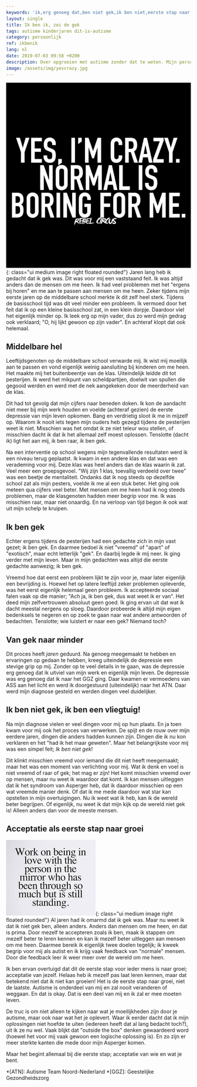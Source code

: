 ```yaml
---
keywords: 'ik,erg genoeg dat,ben niet gek,ik ben niet,eerste stap naar'
layout: single
title: Ik ben ik, zei de gek
tags: autisme kinderjaren dit-is-autisme
category: persoonlijk
ref: ikbenik
lang: nl
date: 2019-07-03 09:58 +0200
description: Over opgroeien met autisme zonder dat te weten. Mijn persoonlijk verhaal over het ontdekken van mijn autisme
image: /assets/img/yescrazy.jpg
---
```

![Yes I Am Crazy - (C) Rebel Circus](/assets/img/yescrazy.jpg){: class="ui medium image right floated rounded"}
Jaren lang heb ik gedacht dat ik gek was. Dit was voor mij een vaststaand feit. Ik was altijd anders dan de mensen om me heen. Ik had veel problemen met het "ergens bij horen" en me aan te passen aan mensen om me heen. Zeker tijdens mijn eerste jaren op de middelbare school merkte ik dit zelf heel sterk.
Tijdens de basisschool tijd was dit veel minder een probleem. Ik vermoed door het feit dat ik op een kleine basisschool zat, in een klein dorpje. Daardoor viel het eigenlijk minder op. Ik leek erg op mijn vader, dus zo werd mijn gedrag ook verklaard; "O, hij lijkt gewoon op zijn vader". En achteraf klopt dat ook helemaal.

## Middelbare hel
Leeftijdsgenoten op de middelbare school verwarde mij. Ik wist mij moeilijk aan te passen en vond eigenlijk weinig aansluiting bij kinderen om me heen. Het maakte mij het buitenbeentje van de klas. Uiteindelijk leidde dit tot pesterijen. Ik werd het mikpunt van scheldpartijen, doelwit van spullen die gegooid werden en werd met de nek aangekeken door de meerderheid van de klas.

Dit had tot gevolg dat mijn cijfers naar beneden doken. Ik kon de aandacht niet meer bij mijn werk houden en voelde (achteraf gezien) de eerste depressie van mijn leven opkomen. Bang en verdrietig sloot ik me in mijzelf op. Waarom ik nooit iets tegen mijn ouders heb gezegd tijdens de pesterijen weet ik niet. Misschien was het omdat ik ze niet teleur wou stellen, of misschien dacht ik dat ik het allemaal zelf moest oplossen. Tenslotte (dacht ik) ligt het aan mij, ik ben raar, ik ben gek.

Na een interventie op school wegens mijn tegenvallende resultaten werd ik een niveau terug geplaatst. Ik kwam in een andere klas en dat was een verademing voor mij. Deze klas was heel anders dan de klas waarin ik zat. Veel meer een groepsgevoel. "Wij zijn 1 klas, toevallig verdeeld over twee" was een beetje de mentaliteit. Ondanks dat ik nog steeds op dezelfde school zat als mijn pesters, voelde ik me al een stuk beter. Het ging ook meteen qua cijfers veel beter. Met mensen om me heen had ik nog steeds problemen, maar de klasgenoten hadden meer begrip voor me. Ik was misschien raar, maar niet onaardig. En na verloop van tijd begon ik ook wat uit mijn schelp te kruipen.

## Ik ben gek
Echter ergens tijdens de pesterijen had een gedachte zich in mijn vast gezet; ik ben gek. En daarmee bedoel ik niet "vreemd" of "apart" of "exotisch", maar echt letterlijk "gek". En daarbij legde ik mij neer. Ik ging verder met mijn leven. Maar in mijn gedachten was altijd die eerste gedachte aanwezig; ik ben gek.

Vreemd hoe dat eerst een probleem lijkt te zijn voor je, maar later eigenlijk een bevrijding is. Hoewel het op latere leeftijd zeker problemen opleverde, was het eerst eigenlijk helemaal geen probleem. Ik accepteerde sociaal falen vaak op die manier; "Ach ja, ik ben gek, dus wat weet ik er van". Het deed mijn zelfvertrouwen absoluut geen goed. Ik ging ervan uit dat wat ik dacht meestal nergens op sloeg. Daardoor probeerde ik altijd mijn eigen bedenksels te negeren en op zoek te gaan naar wat andere antwoorden of bedachten. Tenslotte; wie luistert er naar een gek? Niemand toch?

## Van gek naar minder
Dit proces heeft *jaren* geduurd. Na genoeg meegemaakt te hebben en ervaringen op gedaan te hebben, kreeg uiteindelijk de depressie een stevige grip op mij. Zonder op te veel details in te gaan, was de depressie erg genoeg dat ik uitviel van mijn werk en eigenlijk mijn leven. De depressie was erg genoeg dat ik naar het GGZ ging. Daar kwamen er vermoedens van ASS aan het licht en werd ik doorgestuurd (uiteindelijk) naar het ATN. Daar werd mijn diagnose gesteld en werden dingen veel duidelijker.

## Ik ben niet gek, ik ben een vliegtuig!
Na mijn diagnose vielen er veel dingen voor mij op hun plaats. En ja toen kwam voor mij ook het proces van verwerken. De spijt en de rouw over mijn eerdere jaren, dingen die anders hadden kunnen zijn. Dingen die ik nu kon verklaren en het "had ik het maar geweten". Maar het belangrijkste voor mij was een simpel feit; _Ik ben niet gek_!

Dit klinkt misschien vreemd voor iemand die dit niet heeft meegemaakt; maar het was een moment van verlichting voor mij. Wat ik denk en voel is niet vreemd of raar of gek; het mag er zijn! Het komt misschien vreemd over op mensen, maar nu weet ik waardoor dat komt. Ik kan mensen uitleggen dat ik het syndroom van Asperger heb, dat ik daardoor misschien op een wat vreemde manier denk. Of dat ik me mede daardoor wat star kan opstellen in mijn overtuigingen. Nu ik weet wat ik heb, kan ik de wereld beter begrijpen. Of eigenlijk, nu weet ik dat mijn kijk op de wereld niet gek is! Alleen anders dan voor de meeste mensen.

## Acceptatie als eerste stap naar groei
![Zelf acceptatie](/assets/img/mirrorself.jpg){: class="ui medium image right floated rounded"}
Al jaren had ik omarmd dat ik gek was. Maar nu weet ik dat ik niet gek ben, alleen anders. Anders dan mensen om me heen, en dat is prima. Door mezelf te accepteren zoals ik ben, maak ik stappen om mezelf beter te leren kennen en kan ik mezelf beter uitleggen aan mensen om me heen. Daarmee bereik ik eigenlijk twee doelen tegelijk; ik kweek begrip voor mij als autist en ik krijg vaak feedback van "normale" mensen. Door die feedback leer ik weer meer over de wereld om me heen.

Ik ben ervan overtuigd dat dit de eerste stap voor ieder mens is naar groei; acceptatie van jezelf. Helaas heb ik mezelf pas laat leren kennen, maar dat betekend niet dat ik niet kan groeien! Het is de eerste stap naar groei, niet de laatste. Autisme is onderdeel van mij en zal nooit veranderen of weggaan. En dat is okay. Dat is een deel van mij en ik zal er mee moeten leven.

De truc is om niet alleen te kijken naar wat je moeilijkheden zijn door je autisme, maar ook naar wat het je oplevert. Waar ik eerder dacht dat ik mijn oplossingen niet hoefde te uiten (iedereen heeft dat al lang bedacht toch?), uit ik ze nu wel. Vaak blijkt dat "outside the box" denken gewaardeerd word (hoewel het voor mij vaak gewoon een logische oplossing is). En zo zijn er meer sterkte kanten die mede door mijn Asperger komen.

Maar het begint allemaal bij die eerste stap; acceptatie van wie en wat je bent.

*[ATN]: Autisme Team Noord-Nederland
*[GGZ]: Geestelijke Gezondheidszorg
